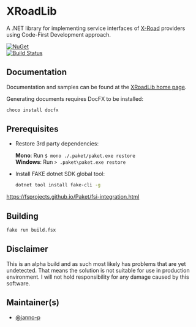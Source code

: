 # XRoadLib

A .NET library for implementing service interfaces of [X-Road](http://x-road.eu) providers using Code-First Development approach.

[![NuGet](https://buildstats.info/nuget/XRoadLib)](https://www.nuget.org/packages/XRoadLib/)  
[![Build Status](https://github.com/janno-p/XRoadLib/actions/workflows/general.yml/badge.svg?branch=main&event=push)](https://github.com/janno-p/XRoadLib/actions/workflows/general.yml)

## Documentation

Documentation and samples can be found at the [XRoadLib home page](http://janno-p.github.io/XRoadLib/).

Generating documents requires DocFX to be installed:

```cmd
choco install docfx
```

## Prerequisites

* Restore 3rd party dependencies:

  **Mono**: Run `$ mono ./.paket/paket.exe restore`  
  **Windows**: Run `> .paket\paket.exe restore`

* Install FAKE dotnet SDK global tool:

  ```sh
  dotnet tool install fake-cli -g
  ```

https://fsprojects.github.io/Paket/fsi-integration.html

## Building

```sh
fake run build.fsx
```

## Disclaimer

This is an alpha build and as such most likely has problems that are yet undetected. That means the solution is not suitable
for use in production environment. I will not hold responsibility for any damage caused by this software.

## Maintainer(s)

* [@janno-p](https://github.com/janno-p)
